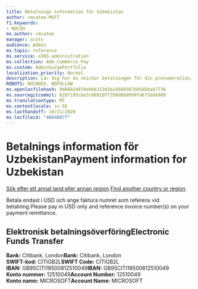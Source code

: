 ```yaml
---
title: Betalnings information för Uzbekistan
author: cmcatee-MSFT
f1.keywords:
- NOCSH
ms.author: cmcatee
manager: scotv
audience: Admin
ms.topic: reference
ms.service: o365-administration
ms.collection: Adm_Commerce_Pay
ms.custom: AdminSurgePortfolio
localization_priority: Normal
description: Lär dig hur du skickar betalningen för din prenumeration.
ROBOTS: NOINDEX, NOFOLLOW
ms.openlocfilehash: 8d86824978eb8b153d3b24580387b85dbbab7736
ms.sourcegitcommit: 628f195cbe3c00910f7350d8b09997a675dde989
ms.translationtype: MT
ms.contentlocale: sv-SE
ms.lasthandoff: 10/21/2020
ms.locfileid: "48648077"
---
```

# <a name="payment-information-for-uzbekistan"></a><span data-ttu-id="c30d1-103">Betalnings information för Uzbekistan</span><span class="sxs-lookup"><span data-stu-id="c30d1-103">Payment information for Uzbekistan</span></span>

<span data-ttu-id="c30d1-104">[Sök efter ett annat land eller annan region](../billing-and-payments/pay-for-your-subscription.md).</span><span class="sxs-lookup"><span data-stu-id="c30d1-104">[Find another country or region](../billing-and-payments/pay-for-your-subscription.md).</span></span>

<span data-ttu-id="c30d1-105">Betala endast i USD och ange faktura numret som referens vid betalning.</span><span class="sxs-lookup"><span data-stu-id="c30d1-105">Please pay in USD only and reference invoice number(s) on your payment remittance.</span></span>

## <a name="electronic-funds-transfer"></a><span data-ttu-id="c30d1-106">Elektronisk betalningsöverföring</span><span class="sxs-lookup"><span data-stu-id="c30d1-106">Electronic Funds Transfer</span></span>

<span data-ttu-id="c30d1-107">**Bank:** Citibank, London</span><span class="sxs-lookup"><span data-stu-id="c30d1-107">**Bank:** Citibank, London</span></span>  
<span data-ttu-id="c30d1-108">**SWIFT-kod:** CITIGB2L</span><span class="sxs-lookup"><span data-stu-id="c30d1-108">**SWIFT Code:** CITIGB2L</span></span>  
<span data-ttu-id="c30d1-109">**IBAN:** GB95CITI18500812510049</span><span class="sxs-lookup"><span data-stu-id="c30d1-109">**IBAN:** GB95CITI18500812510049</span></span>  
<span data-ttu-id="c30d1-110">**Konto nummer:** 12510049</span><span class="sxs-lookup"><span data-stu-id="c30d1-110">**Account Number:** 12510049</span></span>  
<span data-ttu-id="c30d1-111">**Konto namn:** MICROSOFT</span><span class="sxs-lookup"><span data-stu-id="c30d1-111">**Account Name:** MICROSOFT</span></span>  